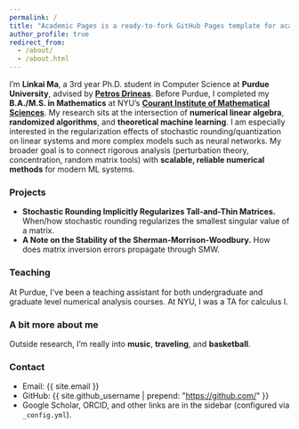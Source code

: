 ```yaml
---
permalink: /
title: "Academic Pages is a ready-to-fork GitHub Pages template for academic personal websites"
author_profile: true
redirect_from: 
  - /about/
  - /about.html
---
```


I’m **Linkai Ma**, a 3rd year Ph.D. student in Computer Science at **Purdue University**, advised by [**Petros Drineas**](https://www.cs.purdue.edu/homes/pdrineas/). Before Purdue, I completed my **B.A./M.S. in Mathematics** at NYU’s [**Courant Institute of Mathematical Sciences**](https://cims.nyu.edu/dynamic/).  My research sits at the intersection of **numerical linear algebra**, **randomized algorithms**, and **theoretical machine learning**. I am especially interested in the regularization effects of stochastic rounding/quantization on linear systems and more complex models such as neural networks. My broader goal is to connect rigorous analysis (perturbation theory, concentration, random matrix tools) with **scalable, reliable numerical methods** for modern ML systems.


### Projects
- **Stochastic Rounding Implicitly Regularizes Tall-and-Thin Matrices.** When/how stochastic rounding regularizes the smallest singular value of a matrix.
- **A Note on the Stability of the Sherman-Morrison-Woodbury.** How does matrix inversion errors propagate through SMW.


### Teaching 
At Purdue, I've been a teaching assistant for both undergraduate and graduate level numerical analysis courses. At NYU, I was a TA for calculus I. 

### A bit more about me
Outside research, I’m really into **music**, **traveling**, and **basketball**.

### Contact
- Email: {{ site.email }}
- GitHub: {{ site.github_username | prepend: "https://github.com/" }}
- Google Scholar, ORCID, and other links are in the sidebar (configured via `_config.yml`).
